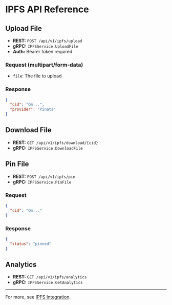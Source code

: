 # IPFS API Reference

## Upload File
- **REST:** `POST /api/v1/ipfs/upload`
- **gRPC:** `IPFSService.UploadFile`
- **Auth:** Bearer token required

### Request (multipart/form-data)
- `file`: The file to upload

### Response
```json
{
  "cid": "Qm...",
  "provider": "Pinata"
}
```

## Download File
- **REST:** `GET /api/v1/ipfs/download/{cid}`
- **gRPC:** `IPFSService.DownloadFile`

## Pin File
- **REST:** `POST /api/v1/ipfs/pin`
- **gRPC:** `IPFSService.PinFile`

### Request
```json
{
  "cid": "Qm..."
}
```

### Response
```json
{
  "status": "pinned"
}
```

## Analytics
- **REST:** `GET /api/v1/ipfs/analytics`
- **gRPC:** `IPFSService.GetAnalytics`

---

For more, see [IPFS Integration](../docs/IPFS_INTEGRATION.md). 
